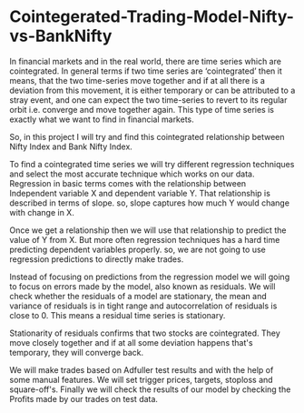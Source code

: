# Cointegerated-Trading-Model-Nifty-vs-BankNifty

In financial markets and in the real world, there are time series which are cointegrated. In general terms if two time series are ‘cointegrated’ then it means, that the two time-series move together and if at all there is a deviation from this movement, it is either temporary or can be attributed to a stray event, and one can expect the two time-series to revert to its regular orbit i.e. converge and move together again. This type of time series is exactly what we want to find in financial markets.

So, in this project I will try and find this cointegrated relationship between Nifty Index and Bank Nifty Index.

To find a cointegrated time series we will try different regression techniques and select the most accurate technique which works on our data. Regression in basic terms comes with the relationship between Independent variable X and dependent variable Y. That relationship is described in terms of slope. so, slope captures how much Y would change with change in X.

Once we get a relationship then we will use that relationship to predict the value of Y from X. But more often regression techniques has a hard time predicting dependent variables properly. so, we are not going to use regression predictions to directly make trades.

Instead of focusing on predictions from the regression model we will going to focus on errors made by the model, also known as residuals. We will check whether the residuals of a model are stationary, the mean and variance of residuals is in tight range and autocorrelation of residuals is close to 0. This means a residual time series is stationary.

Stationarity of residuals confirms that two stocks are cointegrated. They move closely together and if at all some deviation happens that's temporary, they will converge back. 

We will make trades based on Adfuller test results and with the help of some manual features. We will set trigger prices, targets, stoploss and square-off's.
Finally we will check the results of our model by checking the Profits made by our trades on test data.
